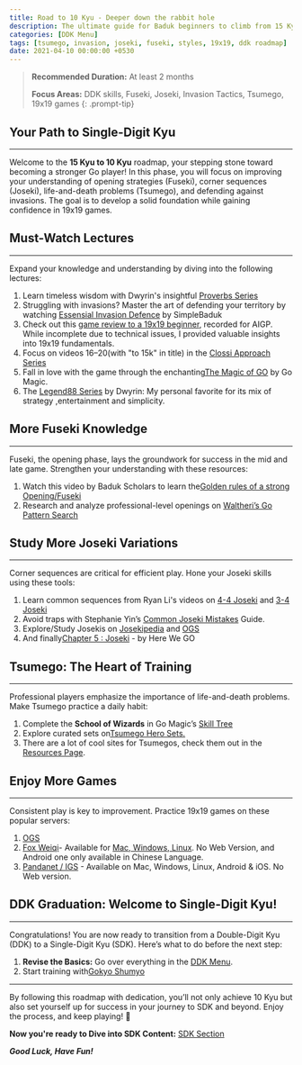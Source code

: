 ```yaml
---
title: Road to 10 Kyu - Deeper down the rabbit hole
description: The ultimate guide for Baduk beginners to climb from 15 Kyu to 10 Kyu with strategic learning and practice tips.
categories: [DDK Menu]
tags: [tsumego, invasion, joseki, fuseki, styles, 19x19, ddk roadmap]
date: 2021-04-10 00:00:00 +0530
---
```


> **Recommended Duration:** At least 2 months
>
> **Focus Areas:** DDK skills, Fuseki, Joseki, Invasion Tactics, Tsumego, 19x19 games 
{: .prompt-tip}

## Your Path to Single-Digit Kyu

---

Welcome to the **15 Kyu to 10 Kyu** roadmap, your stepping stone toward becoming a stronger Go player! In this phase, you will focus on improving your understanding of opening strategies (Fuseki), corner sequences (Joseki), life-and-death problems (Tsumego), and defending against invasions. The goal is to develop a solid foundation while gaining confidence in 19x19 games.

## Must-Watch Lectures

---

Expand your knowledge and understanding by diving into the following lectures:
1. Learn timeless wisdom with Dwyrin's insightful <a href="https://youtube.com/playlist?list=PLv4MbeLo6yXnbkdZjZVClGf85i-HgxlNB&si=SAcPxU6c0CmhMO3J"   target="_blank" rel="nofollow noopener noreferrer">Proverbs Series</a>
2. Struggling with invasions? Master the art of defending your territory by watching <a href="https://youtu.be/I_OxUfYaUxA?si=7fFAahO4GA8kejp5" target="_blank" rel="nofollow noopener noreferrer">Essensial Invasion Defence</a> by SimpleBaduk
3. Check out this <a href="https://www.youtube.com/watch?v=m8YFwAy8Chs" target="_blank" rel="nofollow noopener noreferrer">game review to a 19x19 beginner</a>, recorded for AIGP. While incomplete due to technical issues, I provided valuable insights into 19x19 fundamentals. 
4. Focus on videos 16–20(with "to 15k" in title) in the <a href="https://youtube.com/playlist?list=PL5mVjO5OFYSymMy2Mixl7E5vpwFDO_0B4&si=C_V23Nfre_AJsK2M" target="_blank" rel="nofollow noopener noreferrer">Clossi Approach Series</a>
5. Fall in love with the game through the enchanting<a href="https://youtube.com/playlist?list=PL4DLlaT_bvDGzWXn79gfbguceUTHEXhnZ&si=7p2LlHpVhMCd96CN" target="_blank" rel="nofollow noopener noreferrer">The Magic of GO</a> by Go Magic.
6. The <a href="https://youtube.com/playlist?list=PLcp64-DMUgeGee_UhonIGm2Sqf4yT-Afx&si=pwh4xvsZrHOEyawa" target="_blank" rel="nofollow noopener noreferrer">Legend88 Series</a> by Dwyrin: My personal favorite for its mix of strategy ,entertainment and simplicity.

## More Fuseki Knowledge

---

Fuseki, the opening phase, lays the groundwork for success in the mid and late game. Strengthen your understanding with these resources:
1. Watch this video by Baduk Scholars to learn the<a href="https://www.youtube.com/watch?v=r6LEmftsG2g" target="_blank" rel="nofollow noopener noreferrer">Golden rules of a strong Opening/Fuseki</a>
2. Research and analyze professional-level openings on <a href="https://ps.waltheri.net/" target="_blank" rel="nofollow noopener noreferrer">Waltheri’s Go Pattern Search</a>

## Study More Joseki Variations

---

Corner sequences are critical for efficient play. Hone your Joseki skills using these tools:
1. Learn common sequences from Ryan Li's videos on <a href="https://youtu.be/XTjCM_dLYvM?si=IVTWlaeVaoewje56" target="_blank" rel="nofollow noopener noreferrer">4-4 Joseki</a> and <a href="https://youtu.be/4q09Gq2C7-Y?si=Cjph03ztyJdMS1kx" target="_blank" rel="nofollow noopener noreferrer">3-4 Joseki</a>
2. Avoid traps with Stephanie Yin’s <a href="https://youtu.be/N4TkdUpRJjU?si=bwjrROpw9egar2fW" target="_blank" rel="nofollow noopener noreferrer">Common Joseki Mistakes</a> Guide.
3. Explore/Study Josekis on <a href="https://www.josekipedia.com/" target="_blank" rel="nofollow noopener noreferrer">Josekipedia</a> and <a href="https://online-go.com/joseki/" target="_blank" rel="nofollow noopener noreferrer">OGS</a>
4. And finally<a href="https://youtube.com/playlist?list=PLsIslX1eRChLX1hnK0phW0EGiME2zp9rc&si=wJI3I0vlbZjiT0Om" target="_blank" rel="nofollow noopener noreferrer">Chapter 5 : Joseki</a> - by Here We GO

## Tsumego: The Heart of Training

---

Professional players emphasize the importance of life-and-death problems. Make Tsumego practice a daily habit:

1. Complete the **School of Wizards** in Go Magic’s  <a href="https://gomagic.org/go-problems/" target="_blank" rel="nofollow noopener noreferrer">Skill Tree</a>
2. Explore curated sets on<a href="https://tsumego-hero.com/sets" target="_blank" rel="nofollow noopener noreferrer">Tsumego Hero Sets.</a>
3. There are a lot of cool sites for Tsumegos, check them out in the [Resources Page](/posts/weiqi-resources/).

## Enjoy More Games

---

Consistent play is key to improvement. Practice 19x19 games on these popular servers:
1. <a href="https://online-go.com/" target="_blank" rel="nofollow noopener noreferrer">OGS</a>
2. <a href="https://www.foxwq.com/ " target="_blank" rel="nofollow noopener noreferrer">Fox Weiqi</a>- Available for <a href="https://openfoxwq.github.io/"   target="_blank" rel="nofollow noopener noreferrer">Mac, Windows, Linux</a>. No Web Version, and Android one only available in Chinese Language.
3. <a href="https://pandanet-igs.com/communities/pandanet" target="_blank" rel="nofollow noopener noreferrer">Pandanet / IGS</a> - Available on Mac,
Windows, Linux, Android & iOS. No Web version.

## DDK Graduation: Welcome to Single-Digit Kyu!

---

Congratulations! You are now ready to transition from a Double-Digit Kyu (DDK) to a Single-Digit Kyu (SDK). Here’s what to do before the next step:

1. **Revise the Basics:** Go over everything in the [DDK Menu](/categories/ddk-menu).  
2. Start training with<a href="https://www.youtube.com/@HereWeGameOfGo/playlists" target="_blank" rel="nofollow noopener noreferrer">Gokyo Shumyo</a>

---

By following this roadmap with dedication, you’ll not only achieve 10 Kyu but also set yourself up for success in your journey to SDK and beyond. Enjoy the process, and keep playing! 🚀

**Now you're ready to Dive into SDK Content:** [SDK Section](/posts/sdk)

_**Good Luck, Have Fun!**_